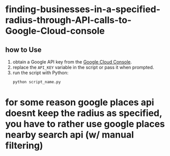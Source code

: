 # finding-businesses-in-a-specified-radius-through-API-calls-to-Google-Cloud-console


## how to Use

1. obtain a Google API key from the [Google Cloud Console](https://console.cloud.google.com/).
2. replace the `API_KEY` variable in the script or pass it when prompted.
3. run the script with Python:
   ```bash
   python script_name.py
# for some reason google places api doesnt keep the radius as specified, you have to rather use google places nearby search api (w/ manual filtering)
